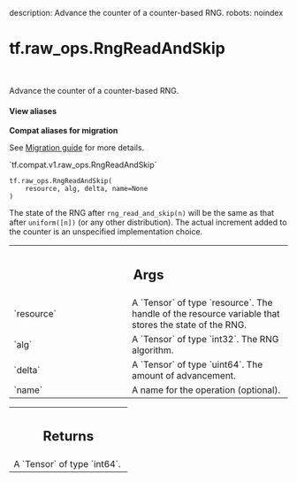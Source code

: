 description: Advance the counter of a counter-based RNG.
robots: noindex

# tf.raw_ops.RngReadAndSkip

<!-- Insert buttons and diff -->

<table class="tfo-notebook-buttons tfo-api nocontent" align="left">

</table>



Advance the counter of a counter-based RNG.

<section class="expandable">
  <h4 class="showalways">View aliases</h4>
  <p>
<b>Compat aliases for migration</b>
<p>See
<a href="https://www.tensorflow.org/guide/migrate">Migration guide</a> for
more details.</p>
<p>`tf.compat.v1.raw_ops.RngReadAndSkip`</p>
</p>
</section>

<pre class="devsite-click-to-copy prettyprint lang-py tfo-signature-link">
<code>tf.raw_ops.RngReadAndSkip(
    resource, alg, delta, name=None
)
</code></pre>



<!-- Placeholder for "Used in" -->

The state of the RNG after
`rng_read_and_skip(n)` will be the same as that after `uniform([n])`
(or any other distribution). The actual increment added to the
counter is an unspecified implementation choice.

<!-- Tabular view -->
 <table class="responsive fixed orange">
<colgroup><col width="214px"><col></colgroup>
<tr><th colspan="2"><h2 class="add-link">Args</h2></th></tr>

<tr>
<td>
`resource`
</td>
<td>
A `Tensor` of type `resource`.
The handle of the resource variable that stores the state of the RNG.
</td>
</tr><tr>
<td>
`alg`
</td>
<td>
A `Tensor` of type `int32`. The RNG algorithm.
</td>
</tr><tr>
<td>
`delta`
</td>
<td>
A `Tensor` of type `uint64`. The amount of advancement.
</td>
</tr><tr>
<td>
`name`
</td>
<td>
A name for the operation (optional).
</td>
</tr>
</table>



<!-- Tabular view -->
 <table class="responsive fixed orange">
<colgroup><col width="214px"><col></colgroup>
<tr><th colspan="2"><h2 class="add-link">Returns</h2></th></tr>
<tr class="alt">
<td colspan="2">
A `Tensor` of type `int64`.
</td>
</tr>

</table>

